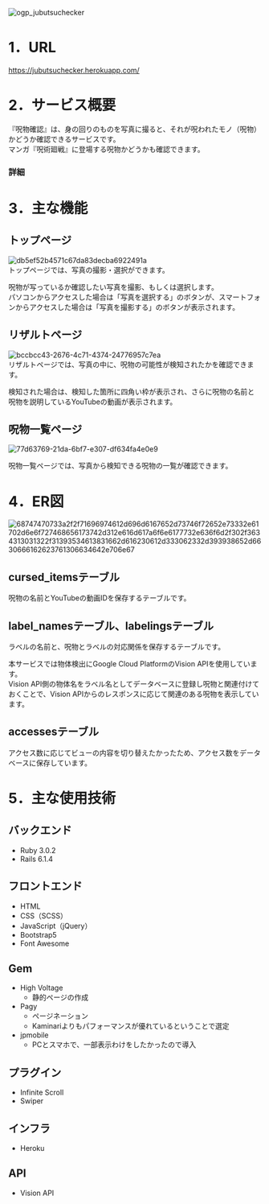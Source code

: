 ![ogp_jubutsuchecker](https://user-images.githubusercontent.com/46441090/144726415-30c239f7-b060-4d8c-a6a7-b4b3895ae0b2.png)

# 1．URL
https://jubutsuchecker.herokuapp.com/

# 2．サービス概要
『呪物確認』は、身の回りのものを写真に撮ると、それが呪われたモノ（呪物）かどうか確認できるサービスです。  
マンガ『呪術廻戦』に登場する呪物かどうかも確認できます。  

### 詳細
[]()

# 3．主な機能

## トップページ
![db5ef52b4571c67da83decba6922491a](https://user-images.githubusercontent.com/46441090/144726647-f0f67b9f-5ddf-4cf4-acad-0bca2880c8b3.gif)  
トップページでは、写真の撮影・選択ができます。  

呪物が写っているか確認したい写真を撮影、もしくは選択します。  
パソコンからアクセスした場合は「写真を選択する」のボタンが、スマートフォンからアクセスした場合は「写真を撮影する」のボタンが表示されます。  

## リザルトページ
![bccbcc43-2676-4c71-4374-24776957c7ea](https://user-images.githubusercontent.com/46441090/144726700-abc84fbe-3d10-4e24-a966-eb1d28706663.gif)  
リザルトページでは、写真の中に、呪物の可能性が検知されたかを確認できます。  

検知された場合は、検知した箇所に四角い枠が表示され、さらに呪物の名前と呪物を説明しているYouTubeの動画が表示されます。

## 呪物一覧ページ
![77d63769-21da-6bf7-e307-df634fa4e0e9](https://user-images.githubusercontent.com/46441090/144726749-17d7f4f4-5ba2-428c-bd6a-f8033e2d60b2.gif)  

呪物一覧ページでは、写真から検知できる呪物の一覧が確認できます。

# 4．ER図
![68747470733a2f2f71696974612d696d6167652d73746f72652e73332e61702d6e6f727468656173742d312e616d617a6f6e6177732e636f6d2f302f3634313031322f31393534613831662d616230612d333062332d393938652d6630666162623761306634642e706e67](https://user-images.githubusercontent.com/46441090/144726794-572a191c-bbeb-40e5-b6fc-23fc83741446.png)  

## cursed_itemsテーブル
呪物の名前とYouTubeの動画IDを保存するテーブルです。  

## label_namesテーブル、labelingsテーブル
ラベルの名前と、呪物とラベルの対応関係を保存するテーブルです。  

本サービスでは物体検出にGoogle Cloud PlatformのVision APIを使用しています。  
Vision API側の物体名をラベル名としてデータベースに登録し呪物と関連付けておくことで、Vision APIからのレスポンスに応じて関連のある呪物を表示しています。  

## accessesテーブル
アクセス数に応じてビューの内容を切り替えたかったため、アクセス数をデータベースに保存しています。

# 5．主な使用技術

## バックエンド
- Ruby 3.0.2
- Rails 6.1.4

## フロントエンド
- HTML
- CSS（SCSS）
- JavaScript（jQuery）
- Bootstrap5
- Font Awesome

## Gem
- High Voltage
  - 静的ページの作成
- Pagy
  - ページネーション
  - Kaminariよりもパフォーマンスが優れているということで選定
- jpmobile
  - PCとスマホで、一部表示わけをしたかったので導入

## プラグイン
- Infinite Scroll
- Swiper

## インフラ
- Heroku

## API
- Vision API
